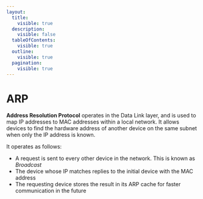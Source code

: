 ```yaml
---
layout:
  title:
    visible: true
  description:
    visible: false
  tableOfContents:
    visible: true
  outline:
    visible: true
  pagination:
    visible: true
---
```


# ARP

**Address Resolution Protocol** operates in the Data Link layer, and is used to map IP addresses to MAC addresses within a local network. It allows devices to find the hardware address of another device on the same subnet when only the IP address is known.

&#x20;It operates as follows:

* A request is sent to every other device in the network. This is known as _Broadcast_
* The device whose IP matches replies to the initial device with the MAC address
* The requesting device stores the result in its ARP cache for faster communication in the future
